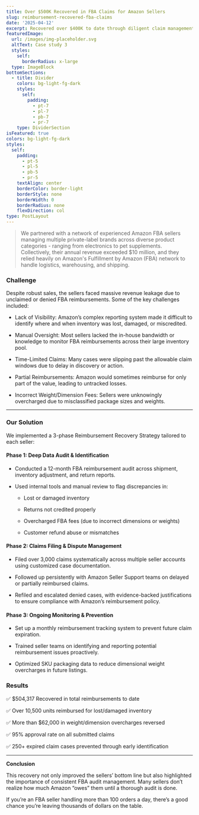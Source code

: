 ```yaml
---
title: Over $500K Recovered in FBA Claims for Amazon Sellers
slug: reimbursement-recovered-fba-claims
date: '2025-04-12'
excerpt: Recovered over $400K to date through diligent claim management.
featuredImage:
  url: /images/img-placeholder.svg
  altText: Case study 3
  styles:
    self:
      borderRadius: x-large
  type: ImageBlock
bottomSections:
  - title: Divider
    colors: bg-light-fg-dark
    styles:
      self:
        padding:
          - pt-7
          - pl-7
          - pb-7
          - pr-7
    type: DividerSection
isFeatured: true
colors: bg-light-fg-dark
styles:
  self:
    padding:
      - pt-5
      - pl-5
      - pb-5
      - pr-5
    textAlign: center
    borderColor: border-light
    borderStyle: none
    borderWidth: 0
    borderRadius: none
    flexDirection: col
type: PostLayout
---
```

> We partnered with a network of experienced Amazon FBA sellers managing multiple private-label brands across diverse product categories - ranging from electronics to pet supplements. Collectively, their annual revenue exceeded $10 million, and they relied heavily on Amazon's Fulfillment by Amazon (FBA) network to handle logistics, warehousing, and shipping.



### **Challenge**

Despite robust sales, the sellers faced massive revenue leakage due to unclaimed or denied FBA reimbursements. Some of the key challenges included:

*   Lack of Visibility: Amazon’s complex reporting system made it difficult to identify where and when inventory was lost, damaged, or miscredited.

*   Manual Oversight: Most sellers lacked the in-house bandwidth or knowledge to monitor FBA reimbursements across their large inventory pool.

*   Time-Limited Claims: Many cases were slipping past the allowable claim windows due to delay in discovery or action.

*   Partial Reimbursements: Amazon would sometimes reimburse for only part of the value, leading to untracked losses.

*   Incorrect Weight/Dimension Fees: Sellers were unknowingly overcharged due to misclassified package sizes and weights.

***

### **Our Solution**

We implemented a 3-phase Reimbursement Recovery Strategy tailored to each seller:

#### Phase 1: Deep Data Audit & Identification

*   Conducted a 12-month FBA reimbursement audit across shipment, inventory adjustment, and return reports.

*   Used internal tools and manual review to flag discrepancies in:

    *   Lost or damaged inventory

    *   Returns not credited properly

    *   Overcharged FBA fees (due to incorrect dimensions or weights)

    *   Customer refund abuse or mismatches

#### Phase 2: Claims Filing & Dispute Management

*   Filed over 3,000 claims systematically across multiple seller accounts using customized case documentation.

*   Followed up persistently with Amazon Seller Support teams on delayed or partially reimbursed claims.

*   Refiled and escalated denied cases, with evidence-backed justifications to ensure compliance with Amazon’s reimbursement policy.

#### Phase 3: Ongoing Monitoring & Prevention

*   Set up a monthly reimbursement tracking system to prevent future claim expiration.

*   Trained seller teams on identifying and reporting potential reimbursement issues proactively.

*   Optimized SKU packaging data to reduce dimensional weight overcharges in future listings.



### **Results**

✅ $504,317 Recovered in total reimbursements to date

✅ Over 10,500 units reimbursed for lost/damaged inventory

✅ More than $62,000 in weight/dimension overcharges reversed

✅ 95% approval rate on all submitted claims

✅ 250+ expired claim cases prevented through early identification

***

**Conclusion**

This recovery not only improved the sellers’ bottom line but also highlighted the importance of consistent FBA audit management. Many sellers don’t realize how much Amazon “owes” them until a thorough audit is done.

If you’re an FBA seller handling more than 100 orders a day, there’s a good chance you’re leaving thousands of dollars on the table.
